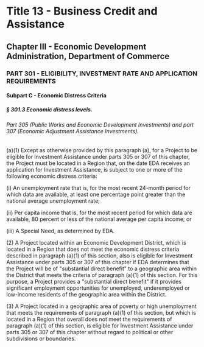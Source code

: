 
# Title 13 - Business Credit and Assistance
## Chapter III - Economic Development Administration, Department of Commerce
### PART 301 - ELIGIBILITY, INVESTMENT RATE AND APPLICATION REQUIREMENTS
#### Subpart C - Economic Distress Criteria
##### § 301.3 Economic distress levels.
###### Part 305 (Public Works and Economic Development Investments) and part 307 (Economic Adjustment Assistance Investments).

(a)(1) Except as otherwise provided by this paragraph (a), for a Project to be eligible for Investment Assistance under parts 305 or 307 of this chapter, the Project must be located in a Region that, on the date EDA receives an application for Investment Assistance, is subject to one or more of the following economic distress criteria:

(i) An unemployment rate that is, for the most recent 24-month period for which data are available, at least one percentage point greater than the national average unemployment rate;

(ii) Per capita income that is, for the most recent period for which data are available, 80 percent or less of the national average per capita income; or

(iii) A Special Need, as determined by EDA.

(2) A Project located within an Economic Development District, which is located in a Region that does not meet the economic distress criteria described in paragraph (a)(1) of this section, also is eligible for Investment Assistance under parts 305 or 307 of this chapter if EDA determines that the Project will be of "substantial direct benefit" to a geographic area within the District that meets the criteria of paragraph (a)(1) of this section. For this purpose, a Project provides a "substantial direct benefit" if it provides significant employment opportunities for unemployed, underemployed or low-income residents of the geographic area within the District.

(3) A Project located in a geographic area of poverty or high unemployment that meets the requirements of paragraph (a)(1) of this section, but which is located in a Region that overall does not meet the requirements of paragraph (a)(1) of this section, is eligible for Investment Assistance under parts 305 or 307 of this chapter without regard to political or other subdivisions or boundaries.
